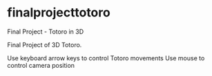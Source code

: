 # finalprojecttotoro
Final Project - Totoro in 3D

Final Project of 3D Totoro.

Use keyboard arrow keys to control Totoro movements
Use mouse to control camera position


